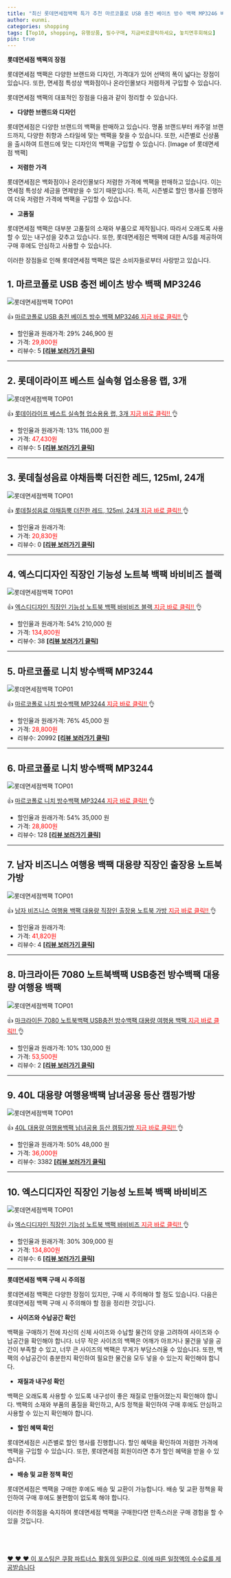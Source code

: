 ```yaml
---
title: "최신 롯데면세점백팩 특가 추천 마르코폴로 USB 충전 베이츠 방수 백팩 MP3246 비교 장점"
author: eunmi.
categories: shopping
tags: [Top10, shopping, 유행상품, 필수구매, 지금바로클릭하세요, 놓치면후회해요]
pin: true
---
```

**롯데면세점 백팩의 장점**

롯데면세점 백팩은 다양한 브랜드와 디자인, 가격대가 있어 선택의 폭이 넓다는 장점이 있습니다. 또한, 면세점 특성상 백화점이나 온라인몰보다 저렴하게 구입할 수 있습니다.

롯데면세점 백팩의 대표적인 장점을 다음과 같이 정리할 수 있습니다.

* **다양한 브랜드와 디자인**

롯데면세점은 다양한 브랜드의 백팩을 판매하고 있습니다. 명품 브랜드부터 캐주얼 브랜드까지, 다양한 취향과 스타일에 맞는 백팩을 찾을 수 있습니다. 또한, 시즌별로 신상품을 출시하여 트렌드에 맞는 디자인의 백팩을 구입할 수 있습니다.
[Image of 롯데면세점 백팩]

* **저렴한 가격**

롯데면세점은 백화점이나 온라인몰보다 저렴한 가격에 백팩을 판매하고 있습니다. 이는 면세점 특성상 세금을 면제받을 수 있기 때문입니다. 특히, 시즌별로 할인 행사를 진행하여 더욱 저렴한 가격에 백팩을 구입할 수 있습니다.

* **고품질**

롯데면세점 백팩은 대부분 고품질의 소재와 부품으로 제작됩니다. 따라서 오래도록 사용할 수 있는 내구성을 갖추고 있습니다. 또한, 롯데면세점은 백팩에 대한 A/S를 제공하여 구매 후에도 안심하고 사용할 수 있습니다.

이러한 장점들로 인해 롯데면세점 백팩은 많은 소비자들로부터 사랑받고 있습니다.

   

## 1. 마르코폴로 USB 충전 베이츠 방수 백팩 MP3246

![롯데면세점백팩 TOP01](https://thumbnail10.coupangcdn.com/thumbnails/remote/230x230ex/image/retail/images/64258486351563-421b82a0-a0b8-4170-9504-fd319e1c99f3.jpg)


👍 [마르코폴로 USB 충전 베이츠 방수 백팩 MP3246 <font color=red> 지금 바로 클릭!! </font> ](https://link.coupang.com/re/AFFSDP?lptag=AF3617701&subid=GithubCoopas&pageKey=4971557378&traceid=V0-153&itemId=6601017652&vendorItemId=73894942981) 👌 


- 할인율과 원래가격: 29%  246,900   원
- 가격: <span style='color:red'>29,800원</span>
- 리뷰수: 5  [**[리뷰 보러가기 클릭]**](https://link.coupang.com/re/AFFSDP?lptag=AF3617701&subid=GithubCoopas&pageKey=4971557378&traceid=V0-153&itemId=6601017652&vendorItemId=73894942981)

---


   

## 2. 롯데이라이프 베스트 실속형 업소용용 랩, 3개

![롯데면세점백팩 TOP01](https://thumbnail9.coupangcdn.com/thumbnails/remote/230x230ex/image/retail/images/a0cfd2af-576d-47b3-b335-b9ebc5a64df64531226834137988574.png)


👍 [롯데이라이프 베스트 실속형 업소용용 랩, 3개 <font color=red> 지금 바로 클릭!! </font> ](https://link.coupang.com/re/AFFSDP?lptag=AF3617701&subid=GithubCoopas&pageKey=6258272891&traceid=V0-153&itemId=19850510572&vendorItemId=86951717893) 👌 


- 할인율과 원래가격: 13%  116,000   원
- 가격: <span style='color:red'>47,430원</span>
- 리뷰수: 5  [**[리뷰 보러가기 클릭]**](https://link.coupang.com/re/AFFSDP?lptag=AF3617701&subid=GithubCoopas&pageKey=6258272891&traceid=V0-153&itemId=19850510572&vendorItemId=86951717893)

---


   

## 3. 롯데칠성음료 야채듬뿍 더진한 레드, 125ml, 24개

![롯데면세점백팩 TOP01](https://thumbnail6.coupangcdn.com/thumbnails/remote/230x230ex/image/retail/images/4242474556218291-c5982a13-eb9b-4c13-86fd-8f1076d69a07.jpg)


👍 [롯데칠성음료 야채듬뿍 더진한 레드, 125ml, 24개 <font color=red> 지금 바로 클릭!! </font> ](https://link.coupang.com/re/AFFSDP?lptag=AF3617701&subid=GithubCoopas&pageKey=7414826961&traceid=V0-153&itemId=19220549735&vendorItemId=86875121062) 👌 


- 할인율과 원래가격: 
- 가격: <span style='color:red'>20,830원</span>
- 리뷰수: 0  [**[리뷰 보러가기 클릭]**](https://link.coupang.com/re/AFFSDP?lptag=AF3617701&subid=GithubCoopas&pageKey=7414826961&traceid=V0-153&itemId=19220549735&vendorItemId=86875121062)

---


   

## 4. 엑스디디자인 직장인 기능성 노트북 백팩 바비비즈 블랙

![롯데면세점백팩 TOP01](https://thumbnail9.coupangcdn.com/thumbnails/remote/230x230ex/image/vendor_inventory/378d/a459613b2b96a615cb304ba546f15a3c2b5bbb7525d583d2265286b37358.jpg)


👍 [엑스디디자인 직장인 기능성 노트북 백팩 바비비즈 블랙 <font color=red> 지금 바로 클릭!! </font> ](https://link.coupang.com/re/AFFSDP?lptag=AF3617701&subid=GithubCoopas&pageKey=4774130404&traceid=V0-153&itemId=6097944334&vendorItemId=73394287120) 👌 


- 할인율과 원래가격: 54%  210,000   원
- 가격: <span style='color:red'>134,800원</span>
- 리뷰수: 38  [**[리뷰 보러가기 클릭]**](https://link.coupang.com/re/AFFSDP?lptag=AF3617701&subid=GithubCoopas&pageKey=4774130404&traceid=V0-153&itemId=6097944334&vendorItemId=73394287120)

---


   

## 5. 마르코폴로 니치 방수백팩 MP3244

![롯데면세점백팩 TOP01](https://thumbnail6.coupangcdn.com/thumbnails/remote/230x230ex/image/rs_quotation_api/dkvee0fk/3dc71f1e5b75431eae24c3031abf42d5.jpg)


👍 [마르코폴로 니치 방수백팩 MP3244 <font color=red> 지금 바로 클릭!! </font> ](https://link.coupang.com/re/AFFSDP?lptag=AF3617701&subid=GithubCoopas&pageKey=4918553812&traceid=V0-153&itemId=6441037216&vendorItemId=73735706013) 👌 


- 할인율과 원래가격: 76%  45,000   원
- 가격: <span style='color:red'>28,800원</span>
- 리뷰수: 20992  [**[리뷰 보러가기 클릭]**](https://link.coupang.com/re/AFFSDP?lptag=AF3617701&subid=GithubCoopas&pageKey=4918553812&traceid=V0-153&itemId=6441037216&vendorItemId=73735706013)

---


   

## 6. 마르코폴로 니치 방수백팩 MP3244

![롯데면세점백팩 TOP01](https://thumbnail10.coupangcdn.com/thumbnails/remote/230x230ex/image/retail/images/8346518336736-d63e74b2-5532-4f70-82a0-5ed79170e6cb.png)


👍 [마르코폴로 니치 방수백팩 MP3244 <font color=red> 지금 바로 클릭!! </font> ](https://link.coupang.com/re/AFFSDP?lptag=AF3617701&subid=GithubCoopas&pageKey=4918553812&traceid=V0-153&itemId=6441037231&vendorItemId=73735706031) 👌 


- 할인율과 원래가격: 54%  35,000   원
- 가격: <span style='color:red'>28,800원</span>
- 리뷰수: 128  [**[리뷰 보러가기 클릭]**](https://link.coupang.com/re/AFFSDP?lptag=AF3617701&subid=GithubCoopas&pageKey=4918553812&traceid=V0-153&itemId=6441037231&vendorItemId=73735706031)

---


   

## 7. 남자 비즈니스 여행용 백팩 대용량 직장인 출장용 노트북 가방

![롯데면세점백팩 TOP01](https://thumbnail7.coupangcdn.com/thumbnails/remote/230x230ex/image/vendor_inventory/2dca/3cb9b9ad8c859ccca049e0ca148ed6780034ea754d450141252811c244cf.jpg)


👍 [남자 비즈니스 여행용 백팩 대용량 직장인 출장용 노트북 가방 <font color=red> 지금 바로 클릭!! </font> ](https://link.coupang.com/re/AFFSDP?lptag=AF3617701&subid=GithubCoopas&pageKey=6299603180&traceid=V0-153&itemId=13018914740&vendorItemId=80281954379) 👌 


- 할인율과 원래가격: 
- 가격: <span style='color:red'>41,820원</span>
- 리뷰수: 4  [**[리뷰 보러가기 클릭]**](https://link.coupang.com/re/AFFSDP?lptag=AF3617701&subid=GithubCoopas&pageKey=6299603180&traceid=V0-153&itemId=13018914740&vendorItemId=80281954379)

---


   

## 8. 마크라이든 7080 노트북백팩 USB충전 방수백팩 대용량 여행용 백팩

![롯데면세점백팩 TOP01](https://thumbnail9.coupangcdn.com/thumbnails/remote/230x230ex/image/vendor_inventory/85ba/c6db5ccbd2c385ab6c540625ec0329cdd77f85ebfb9fe25e11226040dc13.jpg)


👍 [마크라이든 7080 노트북백팩 USB충전 방수백팩 대용량 여행용 백팩 <font color=red> 지금 바로 클릭!! </font> ](https://link.coupang.com/re/AFFSDP?lptag=AF3617701&subid=GithubCoopas&pageKey=6714253344&traceid=V0-153&itemId=15597363236&vendorItemId=5151404796) 👌 


- 할인율과 원래가격: 10%  130,000   원
- 가격: <span style='color:red'>53,500원</span>
- 리뷰수: 2  [**[리뷰 보러가기 클릭]**](https://link.coupang.com/re/AFFSDP?lptag=AF3617701&subid=GithubCoopas&pageKey=6714253344&traceid=V0-153&itemId=15597363236&vendorItemId=5151404796)

---


   

## 9. 40L 대용량 여행용백팩 남녀공용 등산 캠핑가방

![롯데면세점백팩 TOP01](https://thumbnail8.coupangcdn.com/thumbnails/remote/230x230ex/image/vendor_inventory/4d74/4876cc07ab35a7f895543da8f31d6baec77330006afabede0d2b6e32196d.jpg)


👍 [40L 대용량 여행용백팩 남녀공용 등산 캠핑가방 <font color=red> 지금 바로 클릭!! </font> ](https://link.coupang.com/re/AFFSDP?lptag=AF3617701&subid=GithubCoopas&pageKey=6398115983&traceid=V0-153&itemId=13670200998&vendorItemId=80922252823) 👌 


- 할인율과 원래가격: 50%  48,000   원
- 가격: <span style='color:red'>36,000원</span>
- 리뷰수: 3382  [**[리뷰 보러가기 클릭]**](https://link.coupang.com/re/AFFSDP?lptag=AF3617701&subid=GithubCoopas&pageKey=6398115983&traceid=V0-153&itemId=13670200998&vendorItemId=80922252823)

---


   

## 10. 엑스디디자인 직장인 기능성 노트북 백팩 바비비즈

![롯데면세점백팩 TOP01](https://thumbnail8.coupangcdn.com/thumbnails/remote/230x230ex/image/vendor_inventory/9eac/39b070a1e1a1a4d99aa41515d908171a9c2c6a536313aa508c0787bc2865.png)


👍 [엑스디디자인 직장인 기능성 노트북 백팩 바비비즈 <font color=red> 지금 바로 클릭!! </font> ](https://link.coupang.com/re/AFFSDP?lptag=AF3617701&subid=GithubCoopas&pageKey=6084708440&traceid=V0-153&itemId=11300870543&vendorItemId=76150073606) 👌 


- 할인율과 원래가격: 30%  309,000   원
- 가격: <span style='color:red'>134,800원</span>
- 리뷰수: 6  [**[리뷰 보러가기 클릭]**](https://link.coupang.com/re/AFFSDP?lptag=AF3617701&subid=GithubCoopas&pageKey=6084708440&traceid=V0-153&itemId=11300870543&vendorItemId=76150073606)

---
**롯데면세점 백팩 구매 시 주의점**

롯데면세점 백팩은 다양한 장점이 있지만, 구매 시 주의해야 할 점도 있습니다. 다음은 롯데면세점 백팩 구매 시 주의해야 할 점을 정리한 것입니다.

* **사이즈와 수납공간 확인**

백팩을 구매하기 전에 자신의 신체 사이즈와 수납할 물건의 양을 고려하여 사이즈와 수납공간을 확인해야 합니다. 너무 작은 사이즈의 백팩은 어깨가 아프거나 물건을 넣을 공간이 부족할 수 있고, 너무 큰 사이즈의 백팩은 무게가 부담스러울 수 있습니다. 또한, 백팩의 수납공간이 충분한지 확인하여 필요한 물건을 모두 넣을 수 있는지 확인해야 합니다.

* **재질과 내구성 확인**

백팩은 오래도록 사용할 수 있도록 내구성이 좋은 재질로 만들어졌는지 확인해야 합니다. 백팩의 소재와 부품의 품질을 확인하고, A/S 정책을 확인하여 구매 후에도 안심하고 사용할 수 있는지 확인해야 합니다.

* **할인 혜택 확인**

롯데면세점은 시즌별로 할인 행사를 진행합니다. 할인 혜택을 확인하여 저렴한 가격에 백팩을 구입할 수 있습니다. 또한, 롯데면세점 회원이라면 추가 할인 혜택을 받을 수 있습니다.

* **배송 및 교환 정책 확인**

롯데면세점은 백팩을 구매한 후에도 배송 및 교환이 가능합니다. 배송 및 교환 정책을 확인하여 구매 후에도 불편함이 없도록 해야 합니다.

이러한 주의점을 숙지하여 롯데면세점 백팩을 구매한다면 만족스러운 구매 경험을 할 수 있을 것입니다.<br><br><br><br><br> [ ❤ ❤ ❤ 이 포스팅은 쿠팡 파트너스 활동의 일환으로, 이에 따른 일정액의 수수료를 제공받습니다](https://link.coupang.com/a/bcEFyh)